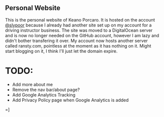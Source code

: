 ## Personal Website
This is the personal website of Keano Porcaro. It is hosted on the account [@slypoor](https://github.com/slypoor/) because I already had another site set up on my account for a driving instructor business. The site was moved to a DigitalOcean server and is now no longer needed on the GitHub account, however I am lazy and didn't bother transfering it over. My account now hosts another server called ransty.com, pointless at the moment as it has nothing on it. Might start blogging on it, I think I'll just let the domain expire.

# TODO:
- Add more about me
- Remove the nav bar/about page?
- Add Google Analytics Tracking
- Add Privacy Policy page when Google Analytics is added


=]
